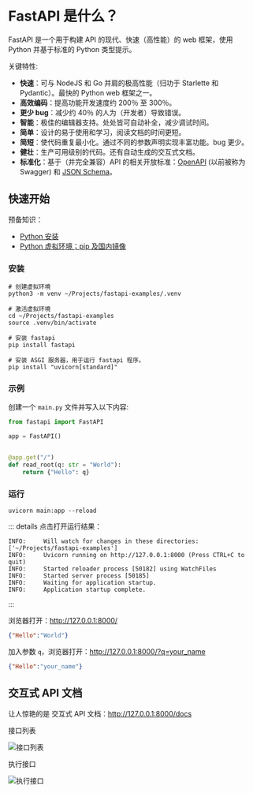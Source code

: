 # FastAPI 是什么？

FastAPI 是一个用于构建 API 的现代、快速（高性能）的 web 框架，使用 Python 并基于标准的 Python 类型提示。

关键特性:

* **快速**：可与 NodeJS 和 Go 并肩的极高性能（归功于 Starlette 和 Pydantic）。最快的 Python web 框架之一。
* **高效编码**：提高功能开发速度约 200％ 至 300％。
* **更少 bug**：减少约 40％ 的人为（开发者）导致错误。
* **智能**：极佳的编辑器支持。处处皆可自动补全，减少调试时间。
* **简单**：设计的易于使用和学习，阅读文档的时间更短。
* **简短**：使代码重复最小化。通过不同的参数声明实现丰富功能。bug 更少。
* **健壮**：生产可用级别的代码。还有自动生成的交互式文档。
* **标准化**：基于（并完全兼容）API 的相关开放标准：[OpenAPI](https://github.com/OAI/OpenAPI-Specification) (以前被称为 Swagger) 和 [JSON Schema](https://json-schema.org/)。

## 快速开始

预备知识：
* [Python 安装](/python/)
* [Python 虚拟环境；pip 及国内镜像](/python/base/env)

### 安装

```shell
# 创建虚拟环境
python3 -m venv ~/Projects/fastapi-examples/.venv

# 激活虚拟环境
cd ~/Projects/fastapi-examples
source .venv/bin/activate

# 安装 fastapi
pip install fastapi

# 安装 ASGI 服务器，用于运行 fastapi 程序。
pip install "uvicorn[standard]"
```

### 示例

创建一个 `main.py` 文件并写入以下内容:
```python
from fastapi import FastAPI

app = FastAPI()


@app.get("/")
def read_root(q: str = "World"):
    return {"Hello": q}
```

### 运行

```shell
uvicorn main:app --reload
```

::: details 点击打开运行结果：
```log
INFO:     Will watch for changes in these directories: ['~/Projects/fastapi-examples']
INFO:     Uvicorn running on http://127.0.0.1:8000 (Press CTRL+C to quit)
INFO:     Started reloader process [50182] using WatchFiles
INFO:     Started server process [50185]
INFO:     Waiting for application startup.
INFO:     Application startup complete.
```
:::

浏览器打开：http://127.0.0.1:8000/
```json
{"Hello":"World"}
```

加入参数 `q`，浏览器打开：http://127.0.0.1:8000/?q=your_name
```json
{"Hello":"your_name"}
```

## 交互式 API 文档

让人惊艳的是 交互式 API 文档：http://127.0.0.1:8000/docs

接口列表

![接口列表](//static.chenlb.com/img/fastapi/first-fastapi-api-list.png)

执行接口

![执行接口](//static.chenlb.com/img/fastapi/first-fastapi-invoke-api.png)

